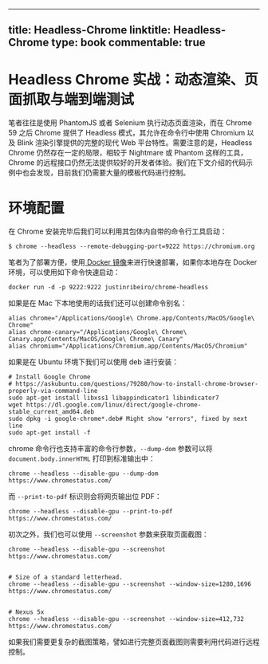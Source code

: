 
---
title: Headless-Chrome
linktitle: Headless-Chrome
type: book
commentable: true
---

# Headless Chrome 实战：动态渲染、页面抓取与端到端测试

笔者往往是使用 PhantomJS 或者 Selenium 执行动态页面渲染，而在 Chrome 59 之后 Chrome 提供了 Headless 模式，其允许在命令行中使用 Chromium 以及 Blink 渲染引擎提供的完整的现代 Web 平台特性。需要注意的是，Headless Chrome 仍然存在一定的局限，相较于 Nightmare 或 Phantom 这样的工具，Chrome 的远程接口仍然无法提供较好的开发者体验。我们在下文介绍的代码示例中也会发现，目前我们仍需要大量的模板代码进行控制。

# 环境配置

在 Chrome 安装完毕后我们可以利用其包体内自带的命令行工具启动：

```
$ chrome --headless --remote-debugging-port=9222 https://chromium.org
```

笔者为了部署方便，使用[ Docker 镜像](https://hub.docker.com/r/justinribeiro/chrome-headless/)来进行快速部署，如果你本地存在 Docker 环境，可以使用如下命令快速启动：

```
docker run -d -p 9222:9222 justinribeiro/chrome-headless
```

如果是在 Mac 下本地使用的话我们还可以创建命令别名：

```
alias chrome="/Applications/Google\ Chrome.app/Contents/MacOS/Google\ Chrome"
alias chrome-canary="/Applications/Google\ Chrome\ Canary.app/Contents/MacOS/Google\ Chrome\ Canary"
alias chromium="/Applications/Chromium.app/Contents/MacOS/Chromium"
```

如果是在 Ubuntu 环境下我们可以使用 deb 进行安装：

```
# Install Google Chrome
# https://askubuntu.com/questions/79280/how-to-install-chrome-browser-properly-via-command-line
sudo apt-get install libxss1 libappindicator1 libindicator7
wget https://dl.google.com/linux/direct/google-chrome-stable_current_amd64.deb
sudo dpkg -i google-chrome*.deb# Might show "errors", fixed by next line
sudo apt-get install -f
```

chrome 命令行也支持丰富的命令行参数，`--dump-dom` 参数可以将 `document.body.innerHTML` 打印到标准输出中：

```
chrome --headless --disable-gpu --dump-dom https://www.chromestatus.com/
```

而 `--print-to-pdf` 标识则会将网页输出位 PDF：

```
chrome --headless --disable-gpu --print-to-pdf https://www.chromestatus.com/
```

初次之外，我们也可以使用 `--screenshot` 参数来获取页面截图：

```
chrome --headless --disable-gpu --screenshot https://www.chromestatus.com/


# Size of a standard letterhead.
chrome --headless --disable-gpu --screenshot --window-size=1280,1696 https://www.chromestatus.com/


# Nexus 5x
chrome --headless --disable-gpu --screenshot --window-size=412,732 https://www.chromestatus.com/
```

如果我们需要更复杂的截图策略，譬如进行完整页面截图则需要利用代码进行远程控制。

    